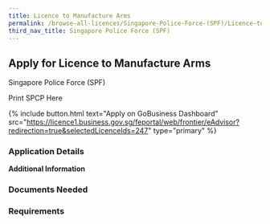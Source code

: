 ```yaml
---
title: Licence to Manufacture Arms
permalink: /browse-all-licences/Singapore-Police-Force-(SPF)/Licence-to-Manufacture-Arms
third_nav_title: Singapore Police Force (SPF)
---
```


## Apply for Licence to Manufacture Arms

Singapore Police Force (SPF)

Print SPCP Here


{% include button.html text="Apply on GoBusiness Dashboard" src="https://licence1.business.gov.sg/feportal/web/frontier/eAdvisor?redirection=true&selectedLicenceIds=247" type="primary" %}

### Application Details

**Additional Information**

### Documents Needed

### Requirements

